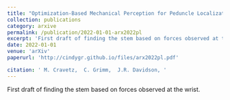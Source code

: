 ```yaml
---
title: "Optimization-Based Mechanical Perception for Peduncle Localization During Robotic Fruit Harvest"
collection: publications
category: arxive
permalink: /publication/2022-01-01-arx2022pl
excerpt: 'First draft of finding the stem based on forces observed at the wrist.'
date: 2022-01-01
venue: 'arXiv'
paperurl: 'http://cindygr.github.io/files/arx2022pl.pdf'

citation: ' M. Cravetz,  C. Grimm,  J.R. Davidson, '
---
```

First draft of finding the stem based on forces observed at the wrist.

